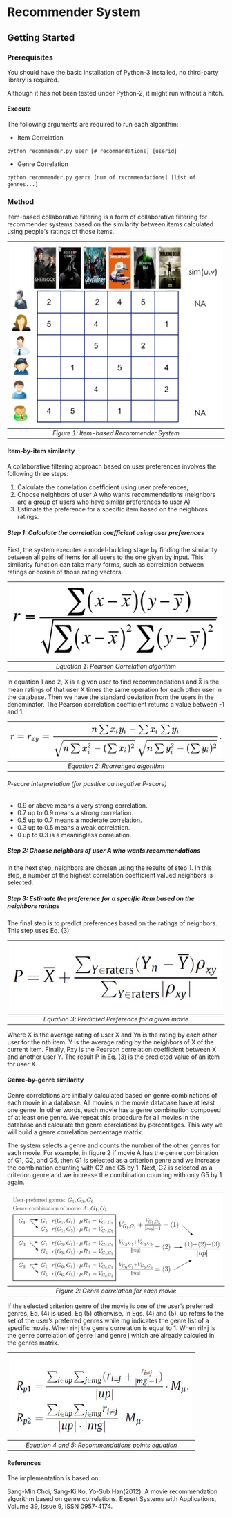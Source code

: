 # Recommender System

## Getting Started

### Prerequisites

You should have the basic installation of Python-3 installed, no third-party library is required.

Although it has not been tested under Python-2, it might run without a hitch.


#### Execute
The following arguments are required to run each algorithm:
- Item Correlation
```
python recommender.py user [# recommendations] [userid]
```
- Genre Correlation
```
python recommender.py genre [num of recommendations] [list of genres...]
```

### Method

Item-based collaborative filtering is a form of collaborative filtering for recommender systems based on the similarity between items calculated using people's ratings of those items.

|![Item-based filter](/imgs/item_based.jpg)|
|:--:|
|*Figure 1: Item-based Recommender System*|

#### Item-by-item similarity

A collaborative filtering approach based on user preferences involves
the following three steps:

1. Calculate the correlation coefficient using user preferences;
2. Choose neighbors of user A who wants recommendations (neighbors are a group of users who have similar preferences to user A)
3. Estimate the preference for a specific item based on the neighbors ratings.

##### Step 1: Calculate the correlation coefficient using user preferences

First, the system executes a model-building stage by finding the similarity between all pairs of items for all users to the one given by input. This similarity function can take many forms, such as correlation between ratings or cosine of those rating vectors.

|![Pearson](/imgs/pearson_correlation.png)|
|:--:|
|*Equation 1: Pearson Correlation algorithm*|

In equation 1 and 2, X is a given user to find recommendations and X̅ is the mean ratings of that user X times the same operation for each other user in the database. Then we have the standard deviation from the users in the denominator. The Pearson correlation coefficient returns a value between -1 and 1.

|![Pearson](/imgs/pearsonv2.svg)|
|:--:|
|*Equation 2: Rearranged algorithm*|

###### P-score interpretation (for positive ou negative P-score)
- 0.9 or above means a very strong correlation.
- 0.7 up to 0.9 means a strong correlation.
- 0.5 up to 0.7 means a moderate correlation.
- 0.3 up to 0.5 means a weak correlation.
- 0 up to 0.3 is a meaningless correlation.

##### Step 2: Choose neighbors of user A who wants recommendations

In the next step, neighbors are chosen using the results of step 1. In this step, a number of the highest correlation coefficient valued neighbors is selected.

##### Step 3: Estimate the preference for a specific item based on the neighbors ratings

The final step is to predict preferences based on the ratings of neighbors. This step uses Eq. (3):

|![Preditec Preference](/imgs/predicted_pref.jpg)|
|:--:|
|*Equation 3: Predicted Preference for a given movie*|

Where X is the average rating of user X and Yn is the rating by each other user for the nth item. Y is the average rating by the neighbors of X of the current item. Finally, Pxy is the Pearson correlation coefficient between X and another user Y. The result P in Eq. (3) is the predicted value of an item for user X.

#### Genre-by-genre similarity

Genre correlations are initially calculated based on genre combinations of each movie in a database. All movies in the movie database have at least one genre. In other words, each movie has a genre combination composed of at least one genre. We repeat this procedure for all movies in the database and calculate the genre correlations by percentages. This way we will build a genre correlation percentage matrix. 

The system selects a genre and counts the number of the other genres for each movie. For example, in figure 2 if movie A has the genre combination of G1, G2, and G5, then G1 is selected as a criterion genre and we increase the combination counting with G2 and G5 by 1. Next, G2 is selected as a criterion genre and we increase
the combination counting with only G5 by 1 again.

|![Genre Correlation](/imgs/genre_points.jpg)|
|:--:|
|*Figure 2: Genre correlation for each movie*|

If the selected criterion genre of the movie is one of the
user’s preferred genres, Eq. (4) is used, Eq (5) otherwise. In Eqs. (4) and (5), up refers to the set of the user’s preferred genres while mg indicates the genre list of a specific movie. When ri=j the genre correlation is equal to 1. When ri!=j is the genre correlation of genre i and genre j which are  already calculed in the genres matrix.

|![Genre Correlation](/imgs/recommendation_points.jpg)|
|:--:|
|*Equation 4 and 5: Recommendations points equation*|



#### References

The implementation is based on:

Sang-Min Choi, Sang-Ki Ko, Yo-Sub Han(2012). A movie recommendation algorithm based on genre correlations. Expert Systems with Applications, Volume 39, Issue 9, ISSN 0957-4174.
